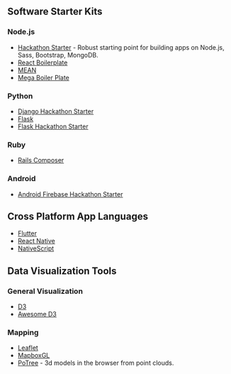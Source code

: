 ## Software Starter Kits
### Node.js
* [Hackathon Starter](https://github.com/sahat/hackathon-starter) - Robust starting point for building apps on Node.js, Sass, Bootstrap, MongoDB.
* [React Boilerplate](https://github.com/react-boilerplate/react-boilerplate?ref=producthunt)
* [MEAN](https://github.com/linnovate/mean)
* [Mega Boiler Plate](https://github.com/sahat/megaboilerplate)

### Python
* [Django Hackathon Starter](https://github.com/DrkSephy/django-hackathon-starter)
* [Flask](http://flask.pocoo.org/)
* [Flask Hackathon Starter](https://github.com/ojengwa/Flask-Hackathon-Starter)

### Ruby
* [Rails Composer](https://github.com/RailsApps/rails-composer/)

### Android
* [Android Firebase Hackathon Starter](https://github.com/mimming/Android-Firebase-Hackathon-Starter)

## Cross Platform App Languages
* [Flutter](https://github.com/flutter/flutter)
* [React Native](https://github.com/facebook/react-native)
* [NativeScript](https://www.nativescript.org/)

## Data Visualization Tools
### General Visualization
* [D3](https://d3js.org/)
* [Awesome D3](https://github.com/wbkd/awesome-d3) 

### Mapping 
* [Leaflet](https://leafletjs.com/)
* [MapboxGL](https://www.mapbox.com/mapbox-gl-js/api/)
* [PoTree](http://www.potree.org/) - 3d models in the browser from point clouds.
